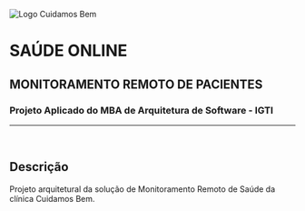 ![Logo Cuidamos Bem](https://user-images.githubusercontent.com/97892626/195355720-b539c7a8-4ea8-43a3-beb3-b0944a00f457.png)
# SAÚDE ONLINE
## MONITORAMENTO REMOTO DE PACIENTES
### Projeto Aplicado do MBA de Arquitetura de Software - IGTI

***
<br/>

## Descrição
Projeto arquitetural da solução de Monitoramento Remoto de Saúde da clínica Cuidamos Bem.
